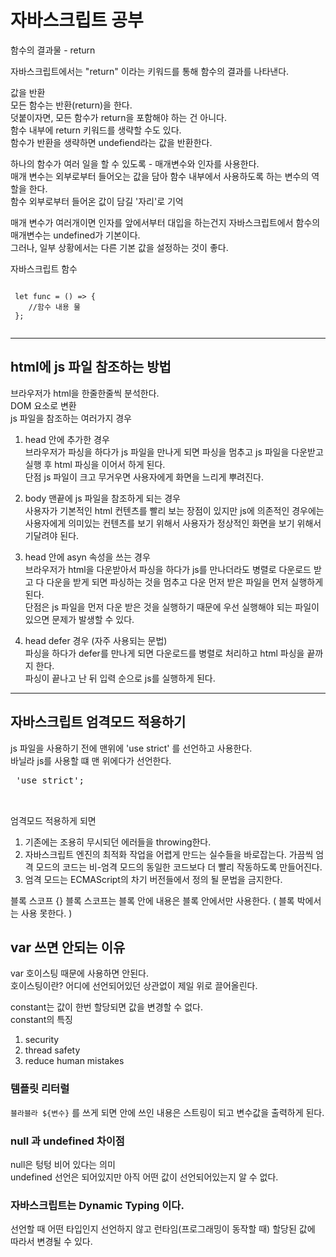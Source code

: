 # 자바스크립트 공부

 함수의 결과물 - return
 
 자바스크립트에서는 "return" 이라는 키워드를 통해 함수의 결과를 나타낸다.<br>
 
 값을 반환 <br>
 모든 함수는 반환(return)을 한다.<br>
 덧붙이자면, 모든 함수가 return을 포함해야 하는 건 아니다.<br>
 함수 내부에 return 키워드를 생략할 수도 있다.<br>
 함수가 반환을 생략하면 undefiend라는 값을 반환한다.<br>
 
 하나의 함수가 여러 일을 할 수 있도록 - 매개변수와 인자를 사용한다.<br>
 매개 변수는 외부로부터 들어오는 값을 담아 함수 내부에서 사용하도록 하는 변수의 역할을 한다.<br>
 함수 외부로부터 들어온 값이 담길 '자리'로 기억<br>
 
 매개 변수가 여러개이면 인자를 앞에서부터 대입을 하는건지 자바스크립트에서 함수의 매개변수는 undefined가 기본이다. <br>
 그러나, 일부 상황에서는 다른 기본 값을 설정하는 것이 좋다.<br>
 
 자바스크립트 함수 
 <pre><code>
 let func = () => {
    //함수 내용 물
 };
 </code></pre>
 
 ---------------------------------------------------------------------
 ## html에 js 파일 참조하는 방법
 
 브라우저가 html을 한줄한줄씩 분석한다. <br>
 DOM 요소로 변환<br>
 js 파일을 참조하는 여러가지 경우<br>
 1. head 안에 추가한 경우<br>
 브라우저가 파싱을 하다가 js 파일을 만나게 되면 파싱을 멈추고 js 파일을 다운받고 실행 후 html 파싱을 이어서 하게 된다.<br>
 단점 js 파일이 크고 무거우면 사용자에게 화면을 느리게 뿌려진다.<br>
 
 2. body 맨끝에 js 파일을 참조하게 되는 경우<br>
 사용자가 기본적인 html 컨텐츠를 빨리 보는 장점이 있지만 js에 의존적인 경우에는 사용자에게 의미있는 컨텐츠를 보기 위해서 사용자가 정상적인 화면을 보기 위해서 기달려야 된다.<br>
 
 3. head 안에 asyn 속성을 쓰는 경우<br>
 브라우저가 html을 다운받아서 파싱을 하다가 js를 만나더라도 병렬로 다운로드 받고 다 다운을 받게 되면 파싱하는 것을 멈추고 다운 먼저 받은 파일을 먼저 실행하게 된다.<br>
 단점은 js 파일을 먼저 다운 받은 것을 실행하기 때문에 우선 실행해야 되는 파일이 있으면 문제가 발생할 수 있다.<br>
 
 4. head defer 경우  (자주 사용되는 문법)<br>
 파싱을 하다가 defer를 만나게 되면 다운로드를 병렬로 처리하고 html 파싱을 끝까지 한다.<br>
 파싱이 끝나고 난 뒤 입력 순으로 js를 실행하게 된다.<br>
 
 ---------------------------------------------------------------------
 ## 자바스크립트 엄격모드 적용하기
 js 파일을 사용하기 전에 맨위에 'use strict' 를 선언하고 사용한다.<br>
 바닐라 js를 사용할 떄 맨 위에다가 선언한다.<br>
 <pre>
 'use strict';<br>
 </pre>
 
 엄격모드 적용하게 되면 <br>
 1. 기존에는 조용히 무시되던 에러들을 throwing한다.<br>
 2. 자바스크립트 엔진의 최적화 작업을 어렵게 만드는 실수들을 바로잡는다. 가끔씩 엄격 모드의 코드는 비-엄격 모드의 동일한 코드보다 더 빨리 작동하도록 만들어진다.<br>
 3. 엄격 모드는 ECMAScript의 차기 버전들에서 정의 될 문법을 금지한다.<br>
 
 블록 스코프
 {}
 블록 스코프는 블록 안에 내용은 블록 안에서만 사용한다. ( 블록 박에서는 사용 못한다. )
 
 ## var 쓰면 안되는 이유
 var 호이스팅 때문에 사용하면 안된다.  <br>
 호이스팅이란? 어디에 선언되어있던 상관없이 제일 위로 끌어올린다.<br>
 
 constant는 값이 한번 할당되면 값을 변경할 수 없다.<br>
 constant의 특징<br>
 1. security 
 2. thread safety
 3. reduce human mistakes
 
 ### 템플릿 리터럴
 ` 블라블라 ${변수} ` 를 쓰게 되면 안에 쓰인 내용은 스트링이 되고 변수값을 출력하게 된다.<br>
 
 ### null 과 undefined 차이점
 null은 텅텅 비어 있다는 의미<br>
 undefined 선언은 되어있지만 아직 어떤 값이 선언되어있는지 알 수 없다.<br>
 
 ### 자바스크립트는 Dynamic Typing 이다.
 선언할 때 어떤 타입인지 선언하지 않고 런타임(프로그래밍이 동작할 때) 할당된 값에 따라서 변경될 수 있다.<br>
 
 

